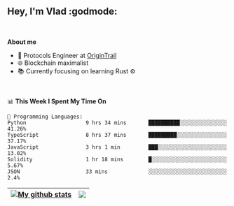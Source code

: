 ## Hey, I'm Vlad :godmode:

<br/>

**About me**
- 💼 Protocols Engineer at [OriginTrail](https://github.com/OriginTrail)
- 🌐 Blockchain maximalist
- 📚 Currently focusing on learning Rust :gear:

<br/>

<!--START_SECTION:waka-->
📊 **This Week I Spent My Time On** 

```text
💬 Programming Languages: 
Python                   9 hrs 34 mins       ██████████░░░░░░░░░░░░░░░   41.26% 
TypeScript               8 hrs 37 mins       █████████░░░░░░░░░░░░░░░░   37.17% 
JavaScript               3 hrs 1 min         ███░░░░░░░░░░░░░░░░░░░░░░   13.02% 
Solidity                 1 hr 18 mins        █░░░░░░░░░░░░░░░░░░░░░░░░   5.67% 
JSON                     33 mins             ░░░░░░░░░░░░░░░░░░░░░░░░░   2.4%

```


<!--END_SECTION:waka-->


| <a href="https://github.com/anuraghazra/github-readme-stats"><img align="center" src="https://github-readme-stats.vercel.app/api?username=u-hubar&show_icons=true&include_all_commits=true&theme=dark&hide_border=true" alt="My github stats" /></a> | <a href="https://github.com/anuraghazra/github-readme-stats"><img align="center" src="https://github-readme-stats.vercel.app/api/top-langs/?username=u-hubar&layout=compact&theme=dark&hide_border=true" /></a> |
| ------------- | ------------- |

